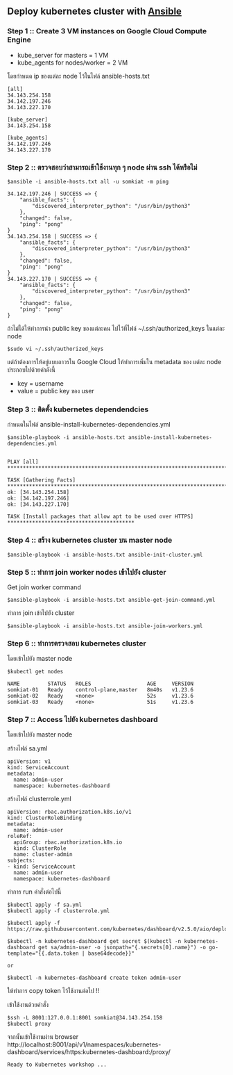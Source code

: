 ## Deploy kubernetes cluster with [Ansible](https://docs.ansible.com/)

### Step 1 :: Create 3 VM instances on Google Cloud Compute Engine
* kube_server for masters = 1 VM
* kube_agents for nodes/worker = 2 VM

โดยกำหนด ip ของแต่ละ node ไว้ในไฟล์ ansible-hosts.txt

```
[all]
34.143.254.158
34.142.197.246
34.143.227.170

[kube_server]
34.143.254.158

[kube_agents]
34.142.197.246
34.143.227.170
```

### Step 2 :: ตรวจสอบว่าสามารถเข้าใช้งานทุก ๆ node ผ่าน ssh ได้หรือไม่
```
$ansible -i ansible-hosts.txt all -u somkiat -m ping

34.142.197.246 | SUCCESS => {
    "ansible_facts": {
        "discovered_interpreter_python": "/usr/bin/python3"
    },
    "changed": false,
    "ping": "pong"
}
34.143.254.158 | SUCCESS => {
    "ansible_facts": {
        "discovered_interpreter_python": "/usr/bin/python3"
    },
    "changed": false,
    "ping": "pong"
}
34.143.227.170 | SUCCESS => {
    "ansible_facts": {
        "discovered_interpreter_python": "/usr/bin/python3"
    },
    "changed": false,
    "ping": "pong"
}
```

ถ้าไม่ได้ให้ทำการนำ public key ของแต่ละคน
ไปไว้ที่ไฟล์ ~/.ssh/authorized_keys ในแต่ละ node

```
$sudo vi ~/.ssh/authorized_keys
```

แต่ถ้าต้องการให้อยู่แบบถาวรใน Google Cloud ให้ทำการเพิ่มใน metadata ของ แต่ละ node ประกอบไปด้วยค่าดังนี้
* key = username
* value = public key ของ user


### Step 3 ::  ติดตั้ง kubernetes dependendcies
กำหนดในไฟล์ ansible-install-kubernetes-dependencies.yml

```
$ansible-playbook -i ansible-hosts.txt ansible-install-kubernetes-dependencies.yml


PLAY [all] *******************************************************************************************

TASK [Gathering Facts] *******************************************************************************
ok: [34.143.254.158]
ok: [34.142.197.246]
ok: [34.143.227.170]

TASK [Install packages that allow apt to be used over HTTPS] *****************************************

```

### Step 4 ::  สร้าง kubernetes cluster บน master node
```
$ansible-playbook -i ansible-hosts.txt ansible-init-cluster.yml
```

### Step 5 ::  ทำการ join worker nodes เข้าไปยัง cluster

Get join worker command
```
$ansible-playbook -i ansible-hosts.txt ansible-get-join-command.yml
```

ทำการ join เข้าไปยัง cluster
```
$ansible-playbook -i ansible-hosts.txt ansible-join-workers.yml
```

### Step 6 :: ทำการตรวจสอบ kubernetes cluster
โดยเข้าไปยัง master node
```
$kubectl get nodes

NAME         STATUS   ROLES                  AGE     VERSION
somkiat-01   Ready    control-plane,master   8m40s   v1.23.6
somkiat-02   Ready    <none>                 52s     v1.23.6
somkiat-03   Ready    <none>                 51s     v1.23.6
```

### Step 7 :: Access ไปยัง kubernetes dashboard
โดยเข้าไปยัง master node

สร้างไฟล์  sa.yml
```
apiVersion: v1
kind: ServiceAccount
metadata:
  name: admin-user
  namespace: kubernetes-dashboard
```

สร้างไฟล์ clusterrole.yml
```
apiVersion: rbac.authorization.k8s.io/v1
kind: ClusterRoleBinding
metadata:
  name: admin-user
roleRef:
  apiGroup: rbac.authorization.k8s.io
  kind: ClusterRole
  name: cluster-admin
subjects:
- kind: ServiceAccount
  name: admin-user
  namespace: kubernetes-dashboard
```

ทำการ run คำสั่งต่อไปนี้
```
$kubectl apply -f sa.yml
$kubectl apply -f clusterrole.yml

$kubectl apply -f https://raw.githubusercontent.com/kubernetes/dashboard/v2.5.0/aio/deploy/recommended.yaml

$kubectl -n kubernetes-dashboard get secret $(kubectl -n kubernetes-dashboard get sa/admin-user -o jsonpath="{.secrets[0].name}") -o go-template="{{.data.token | base64decode}}"

or

$kubectl -n kubernetes-dashboard create token admin-user

```

ให้ทำการ copy token ไว้ใช้งานต่อไป !!

เข้าใช้งานด้วยคำสั่ง
```
$ssh -L 8001:127.0.0.1:8001 somkiat@34.143.254.158
$kubectl proxy
```

จากนั้นเข้าใช้งานผ่าน browser
http://localhost:8001/api/v1/namespaces/kubernetes-dashboard/services/https:kubernetes-dashboard:/proxy/

`Ready to Kubernetes workshop ...`

